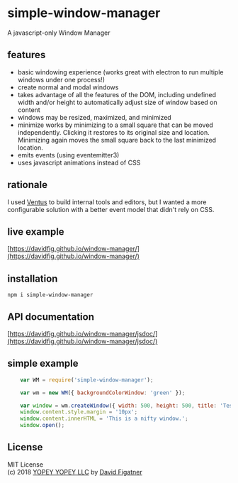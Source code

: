# simple-window-manager
A javascript-only Window Manager

## features
* basic windowing experience (works great with electron to run multiple windows under one process!)
* create normal and modal windows
* takes advantage of all the features of the DOM, including undefined width and/or height to automatically adjust size of window based on content
* windows may be resized, maximized, and minimized
* minimize works by minimizing to a small square that can be moved independently. Clicking it restores to its original size and location. Minimizing again moves the small square back to the last minimized location.
* emits events (using eventemitter3)
* uses javascript animations instead of CSS

## rationale

I used [Ventus](https://github.com/rlamana/Ventus) to build internal tools and editors, but I wanted a more configurable solution with a better event model that didn't rely on CSS.

## live example
[https://davidfig.github.io/window-manager/](https://davidfig.github.io/window-manager/)

## installation

    npm i simple-window-manager

## API documentation
[https://davidfig.github.io/window-manager/jsdoc/](https://davidfig.github.io/window-manager/jsdoc/)

## simple example
```js
    var WM = require('simple-window-manager');

    var wm = new WM({ backgroundColorWindow: 'green' });

    var window = wm.createWindow({ width: 500, height: 500, title: 'Test Window' });
    window.content.style.margin = '10px';
    window.content.innerHTML = 'This is a nifty window.';
    window.open();
```

## License  
MIT License  
(c) 2018 [YOPEY YOPEY LLC](https://yopeyopey.com/) by [David Figatner](https://twitter.com/yopey_yopey/)
